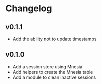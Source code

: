 # Changelog

## v0.1.1

* Add the ability not to update timestamps

## v0.1.0

* Add a session store using Mnesia
* Add helpers to create the Mnesia table
* Add a module to clean inactive sessions
